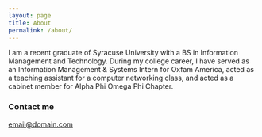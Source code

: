```yaml
---
layout: page
title: About
permalink: /about/
---
```


I am a recent graduate of Syracuse University with a BS in Information Management and Technology. During my college career, I have served as an Information Management & Systems Intern for Oxfam America, acted as a teaching assistant for a computer networking class, and acted as a cabinet member for Alpha Phi Omega Phi Chapter.  


### Contact me

[email@domain.com](mailto:edwinchalumeau@outlook.com)

